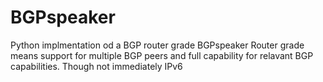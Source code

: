 # BGPspeaker
Python implmentation od a BGP router grade BGPspeaker
Router grade means support for multiple BGP peers and full capability for relavant BGP capabilities.
Though not immediately IPv6
